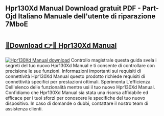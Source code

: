 ## Hpr130Xd Manual Download gratuit PDF - Part-Ojd Italiano Manuale dell'utente di riparazione 7MboE

# <h2><a href="http://dfesqu.blite.top/?on=Hpr130Xd+Manual">🔗Download 👉🔴 Hpr130Xd Manual</a></h2>

[![Hpr130Xd Manual download](https://i.imgur.com/lujVjoI.png)](http://dfesqu.blite.top/?on=Hpr130Xd+Manual)
Controllo magistrale questa guida svela i segreti del tuo nuovo Hpr130Xd Manual e ti consente di controllare con precisione le sue funzioni. Informazioni importanti sui requisiti di connettività Hpr130Xd Manual questo prodotto richiede requisiti di connettività specifici per prestazioni ottimali. Sperimenta L'efficienza Dell'elenco delle funzionalità mentre usi il tuo nuovo Hpr130Xd Manual. Confidiamo che Hpr130Xd Manual sia stata una risorsa affidabile ed efficace per i tuoi sforzi per conoscere le specifiche del tuo nuovo dispositivo. In caso di domande o dubbi, contattare il nostro team di assistenza clienti.
